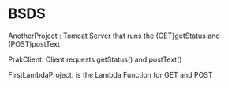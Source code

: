 # BSDS
AnotherProject : Tomcat Server that runs the (GET)getStatus and (POST)postText

PrakClient: Client requests getStatus() and postText()

FirstLambdaProject: is the Lambda Function for GET and POST
